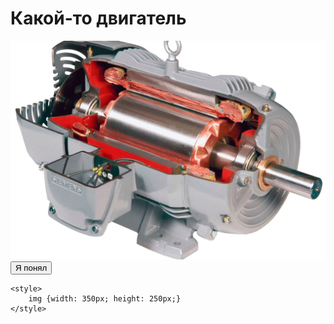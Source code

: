 <!DOCTYPE html>
<html lang="en">
<head>
    <meta charset="UTF-8">
    <meta name="viewport" content="width=device-width, initial-scale=1.0">
    <title>Engine Viewer</title>
</head>
<body>
    <div id="main">
        <h1>Какой-то двигатель</h1>
        <img src="./img/engine1.jpg" alt="engine1">
        <button id="ok">Я понял</button>
    </div>

    <style>
        img {width: 350px; height: 250px;}
    </style>
</body>
</html>
